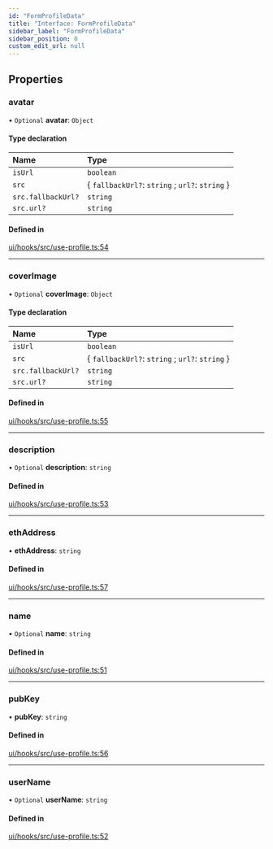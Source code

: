 ```yaml
---
id: "FormProfileData"
title: "Interface: FormProfileData"
sidebar_label: "FormProfileData"
sidebar_position: 0
custom_edit_url: null
---
```


## Properties

### avatar

• `Optional` **avatar**: `Object`

#### Type declaration

| Name | Type |
| :------ | :------ |
| `isUrl` | `boolean` |
| `src` | { `fallbackUrl?`: `string` ; `url?`: `string`  } |
| `src.fallbackUrl?` | `string` |
| `src.url?` | `string` |

#### Defined in

[ui/hooks/src/use-profile.ts:54](https://github.com/AKASHAorg/akasha-framework/blob/433e1162/ui/hooks/src/use-profile.ts#L54)

___

### coverImage

• `Optional` **coverImage**: `Object`

#### Type declaration

| Name | Type |
| :------ | :------ |
| `isUrl` | `boolean` |
| `src` | { `fallbackUrl?`: `string` ; `url?`: `string`  } |
| `src.fallbackUrl?` | `string` |
| `src.url?` | `string` |

#### Defined in

[ui/hooks/src/use-profile.ts:55](https://github.com/AKASHAorg/akasha-framework/blob/433e1162/ui/hooks/src/use-profile.ts#L55)

___

### description

• `Optional` **description**: `string`

#### Defined in

[ui/hooks/src/use-profile.ts:53](https://github.com/AKASHAorg/akasha-framework/blob/433e1162/ui/hooks/src/use-profile.ts#L53)

___

### ethAddress

• **ethAddress**: `string`

#### Defined in

[ui/hooks/src/use-profile.ts:57](https://github.com/AKASHAorg/akasha-framework/blob/433e1162/ui/hooks/src/use-profile.ts#L57)

___

### name

• `Optional` **name**: `string`

#### Defined in

[ui/hooks/src/use-profile.ts:51](https://github.com/AKASHAorg/akasha-framework/blob/433e1162/ui/hooks/src/use-profile.ts#L51)

___

### pubKey

• **pubKey**: `string`

#### Defined in

[ui/hooks/src/use-profile.ts:56](https://github.com/AKASHAorg/akasha-framework/blob/433e1162/ui/hooks/src/use-profile.ts#L56)

___

### userName

• `Optional` **userName**: `string`

#### Defined in

[ui/hooks/src/use-profile.ts:52](https://github.com/AKASHAorg/akasha-framework/blob/433e1162/ui/hooks/src/use-profile.ts#L52)
